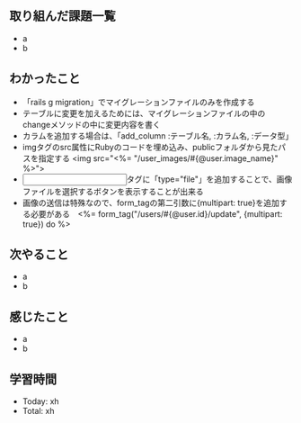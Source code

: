 ## 取り組んだ課題一覧
- a
- b
## わかったこと
- 「rails g migration」でマイグレーションファイルのみを作成する
- テーブルに変更を加えるためには、マイグレーションファイルの中のchangeメソッドの中に変更内容を書く
- カラムを追加する場合は、「add_column :テーブル名, :カラム名, :データ型」
- imgタグのsrc属性にRubyのコードを埋め込み、publicフォルダから見たパスを指定する <img src="<%= "/user_images/#{@user.image_name}" %>">
- <input>タグに「type="file"」を追加することで、画像ファイルを選択するボタンを表示することが出来る
- 画像の送信は特殊なので、form_tagの第二引数に{multipart: true}を追加する必要がある　<%= form_tag("/users/#{@user.id}/update", {multipart: true}) do %>
## 次やること
- a
- b
## 感じたこと
- a
- b
## 学習時間
- Today: xh
- Total: xh
